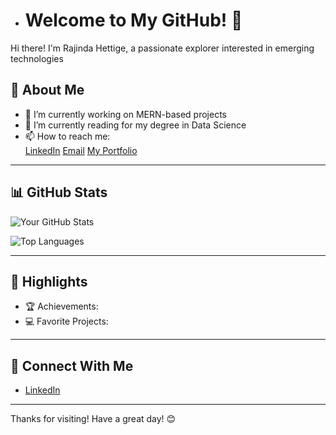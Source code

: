 - # Welcome to My GitHub! 👋  

Hi there! I'm Rajinda Hettige, a passionate explorer interested in emerging technologies
## 🚀 About Me  

- 🔭 I’m currently working on MERN-based projects  
- 🌱 I’m currently reading for my degree in Data Science  
- 📫 How to reach me:   
      [LinkedIn](www.linkedin.com/in/rajinda-hettige)
      [Email](rajindahettige01@gmail.com)
      [My Portfolio](https://rajjasportfolio.vercel.app)
---

## 📊 GitHub Stats  

![Your GitHub Stats](https://github-readme-stats.vercel.app/api?username=rajidush&show_icons=true&theme=radical)  

![Top Languages](https://github-readme-stats.vercel.app/api/top-langs/?username=rajidush&layout=compact&theme=radical)  

---

## 🌟 Highlights  

- 🏆 Achievements:   
- 💻 Favorite Projects:  


---

## 🤝 Connect With Me  

- [LinkedIn](www.linkedin.com/in/rajinda-hettige)  


---

Thanks for visiting! Have a great day! 😊  




